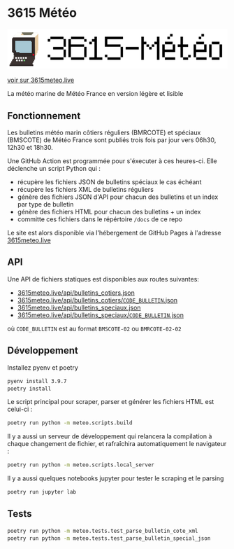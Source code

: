 # 3615 Météo

![3615 Météo](https://raw.githubusercontent.com/adipasquale/3615meteo/main/static_assets/logo.png)

[voir sur 3615meteo.live](https://www.3615meteo.live)

La météo marine de Météo France en version légère et lisible

## Fonctionnement

Les bulletins météo marin côtiers réguliers (BMRCOTE) et spéciaux (BMSCOTE) de Météo France sont publiés trois fois par jour vers 06h30, 12h30 et 18h30.

Une GitHub Action est programmée pour s'éxecuter à ces heures-ci. Elle déclenche un script Python qui :

- récupère les fichiers JSON de bulletins spéciaux le cas échéant
- récupère les fichiers XML de bulletins réguliers
- génère des fichiers JSON d'API pour chacun des bulletins et un index par type de bulletin
- génère des fichiers HTML pour chacun des bulletins + un index
- committe ces fichiers dans le répértoire `/docs` de ce repo

Le site est alors disponible via l'hébergement de GitHub Pages à l'adresse [3615meteo.live](https://www.3615meteo.live)

## API

Une API de fichiers statiques est disponibles aux routes suivantes:

- [3615meteo.live/api/bulletins_cotiers.json](https://3615meteo.live/api/bulletins_cotiers.json)
- [3615meteo.live/api/bulletins_cotiers/`CODE_BULLETIN`.json](https://3615meteo.live/api/bulletins_cotiers.json)
- [3615meteo.live/api/bulletins_speciaux.json](https://3615meteo.live/api/bulletins_speciaux.json)
- [3615meteo.live/api/bulletins_speciaux/`CODE_BULLETIN`.json](https://3615meteo.live/api/bulletins_speciaux.json)

où `CODE_BULLETIN` est au format `BMSCOTE-02` ou `BMRCOTE-02-02`

## Développement

Installez pyenv et poetry

```sh
pyenv install 3.9.7
poetry install
```

Le script principal pour scraper, parser et générer les fichiers HTML est celui-ci :

```sh
poetry run python -m meteo.scripts.build
```

Il y a aussi un serveur de développement qui relancera la compilation à chaque changement de fichier, et rafraîchira automatiquement le navigateur :

```sh
poetry run python -m meteo.scripts.local_server
```

Il y a aussi quelques notebooks jupyter pour tester le scraping et le parsing

```sh
poetry run jupyter lab
```

## Tests

```sh
poetry run python -m meteo.tests.test_parse_bulletin_cote_xml
poetry run python -m meteo.tests.test_parse_bulletin_special_json
```
